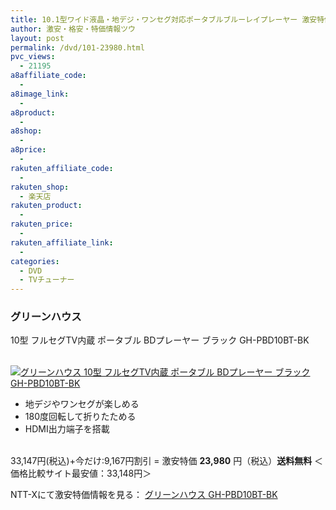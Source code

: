 ```yaml
---
title: 10.1型ワイド液晶・地デジ・ワンセグ対応ポータブルブルーレイプレーヤー 激安特価23,980円！送料無料！
author: 激安・格安・特価情報ツウ
layout: post
permalink: /dvd/101-23980.html
pvc_views:
  - 21195
a8affiliate_code:
  -
a8image_link:
  -
a8product:
  -
a8shop:
  -
a8price:
  -
rakuten_affiliate_code:
  -
rakuten_shop:
  - 楽天店
rakuten_product:
  -
rakuten_price:
  -
rakuten_affiliate_link:
  -
categories:
  - DVD
  - TVチューナー
---
```

### グリーンハウス
10型 フルセグTV内蔵 ポータブル BDプレーヤー ブラック GH-PBD10BT-BK

<div class="img-bg2 img_L">
  <a href="//px.a8.net/svt/ejp?a8mat=ZYP6S+8IMA3E+S1Q+BWGDT&#038;a8ejpredirect=//nttxstore.jp/_II_GH14681672" target="_blank"><br /> <img border="0" alt="グリーンハウス 10型 フルセグTV内蔵 ポータブル BDプレーヤー ブラック GH-PBD10BT-BK" src="//i2.wp.com/image.nttxstore.jp/l2_images/G/GH/GH14681672.jpg?w=120" data-recalc-dims="1" /></a>
</div>

<!--more-->

  * 地デジやワンセグが楽しめる
  * 180度回転して折りたためる
  * HDMI出力端子を搭載

<br clear="all" />33,147円(税込)+今だけ:9,167円割引 = 激安特価 <span class="tokka-price"><strong>23,980</strong></span> 円（税込）**送料無料**
＜価格比較サイト最安値：33,148円＞

NTT-Xにて激安特価情報を見る： <span class="fs150p"><a href="//px.a8.net/svt/ejp?a8mat=ZYP6S+8IMA3E+S1Q+BWGDT&#038;a8ejpredirect=//nttxstore.jp/_II_GH14681672" target="_blank">グリーンハウス GH-PBD10BT-BK</a></span>